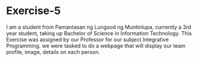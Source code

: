 # Exercise-5

I am a student from Pamantasan ng Lungsod ng Muntinlupa, currently a 3rd year student, taking up Bachelor of Science in Information Technology. This Exercise was assigned by our Professor for our subject Integrative Programming. we were tasked to do a webpage that will display our team profile, image, details on each person.
